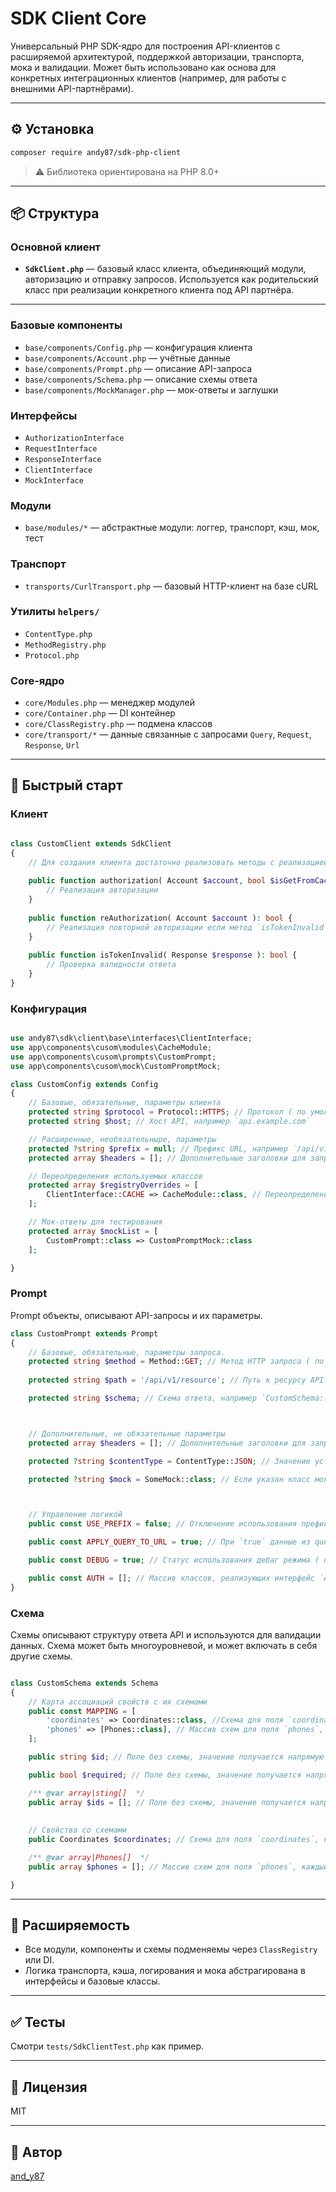 # SDK Client Core

Универсальный PHP SDK-ядро для построения API-клиентов с расширяемой архитектурой, поддержкой авторизации, транспорта, мока и валидации. Может быть использовано как основа для конкретных интеграционных клиентов (например, для работы с внешними API-партнёрами).

---

## ⚙️ Установка

```bash
composer require andy87/sdk-php-client
```

> ⚠️ Библиотека ориентирована на PHP 8.0+

---

## 📦 Структура

### Основной клиент
- **`SdkClient.php`** — базовый класс клиента, объединяющий модули, авторизацию и отправку запросов.
  Используется как родительский класс при реализации конкретного клиента под API партнёра.
---

### Базовые компоненты
- `base/components/Config.php` — конфигурация клиента
- `base/components/Account.php` — учётные данные
- `base/components/Prompt.php` — описание API-запроса
- `base/components/Schema.php` — описание схемы ответа
- `base/components/MockManager.php` — мок-ответы и заглушки

### Интерфейсы
- `AuthorizationInterface`
- `RequestInterface`
- `ResponseInterface`
- `ClientInterface`
- `MockInterface`

### Модули
- `base/modules/*` — абстрактные модули: логгер, транспорт, кэш, мок, тест

### Транспорт
- `transports/CurlTransport.php` — базовый HTTP-клиент на базе cURL

### Утилиты `helpers/`
- `ContentType.php`
- `MethodRegistry.php`
- `Protocol.php`

### Core-ядро
- `core/Modules.php` — менеджер модулей
- `core/Container.php` — DI контейнер
- `core/ClassRegistry.php` — подмена классов
- `core/transport/*` — данные связанные с запросами `Query`, `Request`, `Response`, `Url`

---

## 🚀 Быстрый старт

### Клиент
```php

class CustomClient extends SdkClient
{
    // Для создания клиента достаточно реализовать методы с реализацией под конкретного партнёра.
    
    public function authorization( Account $account, bool $isGetFromCache = true ): bool {
        // Реализация авторизации
    }
    
    public function reAuthorization( Account $account ): bool {
        // Реализация повторной авторизации если метод `isTokenInvalid` вернул true
    }
    
    public function isTokenInvalid( Response $response ): bool {
        // Проверка валидности ответа
    }
}
```

### Конфигурация
```php

use andy87\sdk\client\base\interfaces\ClientInterface;
use app\components\cusom\modules\CacheModule;
use app\components\cusom\prompts\CustomPrompt;
use app\components\cusom\mock\CustomPromptMock;

class CustomConfig extends Config
{
    // Базовые, обязательные, параметры клиента
    protected string $protocol = Protocol::HTTPS; // Протокол ( по умолчанию `https` )
    protected string $host; // Хост API, например `api.example.com`

    // Расширенные, необязательныре, параметры
    protected ?string $prefix = null; // Префикс URL, например `/api/v1` ( на выхде для Prompt::$path = 'example` будет `https://api.example.com/api/v1/example` )'
    protected array $headers = []; // Дополнительные заголовки для запросов

    // Переопределения используемых классов
    protected array $registryOverrides = [
        ClientInterface::CACHE => CacheModule::class, // Переопределение модуля кэша
    ];

    // Мок-ответы для тестирования
    protected array $mockList = [
        CustomPrompt::class => CustomPromptMock::class
    ];

}
```


### Prompt
Prompt объекты, описывают API-запросы и их параметры.
```php
class CustomPrompt extends Prompt
{
    // Базовые, обязательные, параметры запроса.
    protected string $method = Method::GET; // Метод HTTP запроса ( по умолчанию `GET` )
    
    protected string $path = '/api/v1/resource'; // Путь к ресурсу API ( будет добавлен в конец `Config::$protocol`://`Config::$host`/`Config::$prefix`/{path} )

    protected string $schema; // Схема ответа, например `CustomSchema::class` ( будет использоваться для валидации ответа и получения данных )



    // Дополнительные, не обязательные параметры
    protected array $headers = []; // Дополнительные заголовки для запроса ( будут добавлены к `Config::$headers` )

    protected ?string $contentType = СontentType::JSON; // Значение устанавливаемое в заголовок 'Content-Type' ( по умолчанию `null` )

    protected ?string $mock = SomeMock::class; // Если указан класс мок-ответа, он будет использоваться вместо реального запроса ( по умолчанию `null` )



    // Управление логикой     
    public const USE_PREFIX = false; // Отключение использования префикса из конфига ( по умолчанию `true` )

    public const APPLY_QUERY_TO_URL = true; // При `true` данные из query string будут добавлены в URL ( по умолчанию `false` )

    public const DEBUG = true; // Статус использования дебаг режима ( по умолчанию `false` )

    public const AUTH = []; // Массив классов, реализующих интерфейс `AuthorizationInterface`, которые будут применены для добавления данных авторизации.
}
```

### Схема
Схемы описывают структуру ответа API и используются для валидации данных.
Схема может быть многоуровневой, и может включать в себя другие схемы.
```php

class CustomSchema extends Schema
{
    // Карта ассоциаций свойств с их схемами
    public const MAPPING = [ 
        'coordinates' => Coordinates::class, //Схема для поля `coordinates`, которая должна быть реализована в классе `Coordinates`
        'phones' => [Phones::class], // Массив схем для поля `phones`, каждый элемент массива будет реализована как объект класса `Phones`
    ];

    public string $id; // Поле без схемы, значение получается напрямую из ответа API

    public bool $required; // Поле без схемы, значение получается напрямую из ответа API

    /** @var array|sting[]  */
    public array $ids = []; // Поле без схемы, значение получается напрямую из ответа API
    
    
    // Свойства со схемами
    public Coordinates $coordinates; // Схема для поля `coordinates`, которая должна быть реализована в классе `Coordinates`

    /** @var array|Phones[]  */
    public array $phones = []; // Массив схем для поля `phones`, каждый элемент массива будет реализована как объект класса `Phones`

}
```

---

## 🧩 Расширяемость

- Все модули, компоненты и схемы подменяемы через `ClassRegistry` или DI.
- Логика транспорта, кэша, логирования и мока абстрагирована в интерфейсы и базовые классы.

---

## ✅ Тесты

Смотри `tests/SdkClientTest.php` как пример.

---

## 📄 Лицензия

MIT

---

## 👤 Автор

[and_y87](https://github.com/andy87)